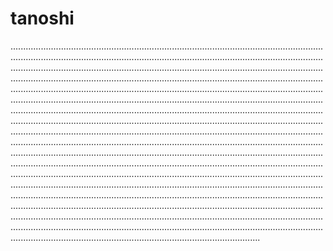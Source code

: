 # tanoshi

...........................................................................................................................................................................................................................................................................................................................................................................................................................................................................................................................................................................................................................................................................................................................................................................................................................................................................................................................................................................................................................................................................................................................................................................................................................................................................................................................................................................................................................................................................................................................................................................................................................................................................................................................................................................................................................................................................................................................................................................................................................................................................................................................................................................................................................................................................................................................................................................................................................